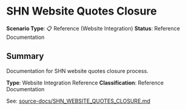 # SHN Website Quotes Closure

**Scenario Type**: 📋 Reference (Website Integration)
**Status**: Reference Documentation

## Summary
Documentation for SHN website quotes closure process.

**Type**: Website Integration Reference
**Classification**: Reference Documentation

See: [source-docs/SHN_WEBSITE_QUOTES_CLOSURE.md](source-docs/SHN_WEBSITE_QUOTES_CLOSURE.md)

